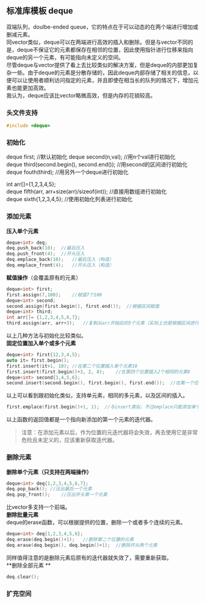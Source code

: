 ## 标准库模板 deque
双端队列，doulbe-ended queue，它的特点在于可以动态的在两个端进行增加或删减元素。   
同vector类似，deque可以在两端进行高效的插入和删除。但是与vector不同的是，deque不保证它的元素都保存在相邻的位置，因此使用指针进行位移来指向deque的另一个元素，有可能指向未定义的空间。   
尽管deque与vector提供了看上去比较类似的解决方案，但是deque的内部更加复杂一些。由于deque的元素是分散存储的，因此deque内部存储了相关的信息，以便可以让使用者顺利访问指定的元素，并且即使在相当长的队列的情况下，增加元素也能更加高效。   
我认为，deque应该比vector略微高效，但是内存的花销较高。    
### 头文件支持
```c
#include <deque>   
```
### 初始化
deque<T> first;  //默认初始化
deque<T> second(n,val);	//用n个val进行初始化   
deque<T> third(second.begin(), second.end());	//用second的区间进行初始化   
deque<T> fouth(third);	//用另外一个deque进行初始化   

int arr[]={1,2,3,4,5};  
deque<int> fifth(arr, arr+size(arr)/sizeof(int));	//直接用数组进行初始化   
deque<int> sixth{1,2,3,4,5};	//使用初始化列表进行初始化   
### 添加元素
**压入单个元素**   
```c
deque<int> deq;  
deq.push_back(10);	//最后压入  
deq.push_front(4);	//开头压入   
deq.emplace_back(10);	//最后压入（构造）   
deq.emplace_front(4);	//开头压入（构造）   
```   
**赋值操作**（会覆盖原有的元素）     
```c  
deque<int> first;   
first.assign(7,100);	//赋值7个100     
deque<int> second;   
second.assign(first.begin(), first.end());	//根据区间赋值       
deque<int> third;   
int arr[]= {1,2,3,4,5,6,7};    
third.assign(arr, arr+3);	//复制从arr开始后的3个元素（实际上也是根据区间进行赋值）     
```    
以上几种方法与初始化比较类似。   
**固定位置加入单个或多个元素**    
```c
deque<int> first{12,3,4,5};  
auto it= first.begin();   
first.insert(it+1, 10);	//在第二个位置插入单个元素10   
first.insert(first.begin()+3, 2, 8);	//在第四个位置插入2个相同的元素8    
deque<int> second{3,4,5,6};   
second.insert(second.begin(), first.begin(), first.end());	//在第一个位置插入一段区间里的元素   
```
以上可以看到跟初始化类似，支持单元素，相同的多元素，以及区间的插入。   
```c
first.emplace(first.begin()+1, 1);	//与insert类似，不过emplace只能添加单个元素，不支持区间以及多个同样的元素   
```
以上函数的返回值都是一个指向新添加的第一个元素的迭代器。  
> 注意：在添加元素以后，作为位置的元迭代器将会失效，再去使用它是非常危险且未定义的，应该重新获取迭代器。   
### 删除元素
**删除单个元素（只支持在两端操作）**   
```c
deque<int> deq{1,2,3,4,5,6,7};   
deq.pop_back();	//压出最后一个元素   
deq.pop_front();	//压出开头第一个元素   
```   
比vector多支持一个前端。   
**删除批量元素**   
deque的erase函数，可以根据提供的位置，删除一个或者多个连续的元素。   
```c
deque<int> deq{1,2,3,4,5,6};   
deq.erase(deq.begin()+1);	//删除第二个位置的元素  
deq.erase(deq.begin(), deq.begin()+1);	//删除开头两个元素   
```  
同样值得注意的是删除元素后原有的迭代器就失效了，需要重新获取。   
**删除全部元素 **   
```c
deq.clear();	
```   
### 扩充空间